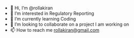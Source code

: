 - 👋 Hi, I’m @rollakiran
- 👀 I’m interested in Regulatory Reporting
- 🌱 I’m currently learning Coding
- 💞️ I’m looking to collaborate on a project I am working on
- 📫 How to reach me rollakiran@gmail.com  

<!---
rollakiran/rollakiran is a ✨ special ✨ repository because its `README.md` (this file) appears on your GitHub profile.
You can click the Preview link to take a look at your changes.
--->

